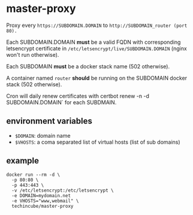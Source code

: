 # master-proxy

Proxy every `https://SUBDOMAIN.DOMAIN` to `http://SUBDOMAIN_router (port 80).`


Each SUBDOMAIN.DOMAIN **must** be a valid FQDN with corresponding letsencrypt
certificate in `/etc/letsencrypt/live/SUBDOMAIN.DOMAIN` (nginx won't run
otherwise).

Each SUBDOMAIN **must** be a docker stack name (502 otherwise).

A container named `router` **should** be running on the SUBDOMAIN docker stack
(502 otherwise).

Cron will daily renew certificates with certbot renew -n -d SUBDOMAIN.DOMAIN`
for each SUBDMAIN.

## environment variables

- `$DOMAIN`: domain name
- `$VHOSTS`: a coma separated list of virtual hosts (list of sub domains)

## example
```
docker run --rm -d \
  -p 80:80 \
  -p 443:443 \
  -v /etc/letsencrypt:/etc/letsencrypt \
  -e DOMAIN=mydomain.net
  -e VHOSTS="www,webmail" \
  techincube/master-proxy
```
